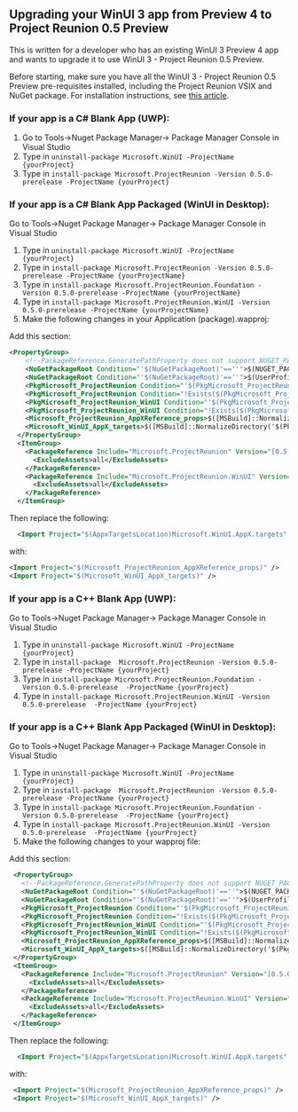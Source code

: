 ## Upgrading your WinUI 3 app from Preview 4 to Project Reunion 0.5 Preview 

This is written for a developer who has an existing WinUI 3 Preview 4 app and wants to upgrade it to use WinUI 3 - Project Reunion 0.5 Preview. 

Before starting, make sure you have all the WinUI 3 - Project Reunion 0.5 Preview pre-requisites installed, including the Project Reunion VSIX and NuGet package. For installation instructions, see [this article](https://docs.microsoft.com/en-us/windows/apps/project-reunion/#set-up-your-development-environment). 

### If your app is a C# Blank App (UWP):

1. Go to Tools->Nuget Package Manager-> Package Manager Console in Visual Studio
2. Type in ```uninstall-package Microsoft.WinUI -ProjectName {yourProject}```
3. Type in ```install-package Microsoft.ProjectReunion -Version 0.5.0-prerelease -ProjectName {yourProject}```


### If your app is a C# Blank App Packaged (WinUI in Desktop):

Go to Tools->Nuget Package Manager-> Package Manager Console in Visual Studio

  1. Type in ```uninstall-package Microsoft.WinUI -ProjectName {yourProject}```
  2. Type in ```install-package Microsoft.ProjectReunion -Version 0.5.0-prerelease -ProjectName {yourProjectName}```
  3. Type in ```install-package Microsoft.ProjectReunion.Foundation -Version 0.5.0-prerelease -ProjectName {yourProjectName}```
  4. Type in ```install-package Microsoft.ProjectReunion.WinUI -Version 0.5.0-prerelease -ProjectName {yourProjectName}```
  5. Make the following changes in your Application (package).wapproj:
  
  Add this section:
  ```xml
  <PropertyGroup>
      <!--PackageReference.GeneratePathProperty does not support NUGET_PACKAGES env var...-->
      <NuGetPackageRoot Condition="'$(NuGetPackageRoot)'==''">$(NUGET_PACKAGES)</NuGetPackageRoot>
      <NuGetPackageRoot Condition="'$(NuGetPackageRoot)'==''">$(UserProfile)\.nuget\packages</NuGetPackageRoot>
      <PkgMicrosoft_ProjectReunion Condition="'$(PkgMicrosoft_ProjectReunion)'==''">$([MSBuild]::NormalizeDirectory('$(NuGetPackageRoot)', 'Microsoft.ProjectReunion', '0.5.0-prerelease'))</PkgMicrosoft_ProjectReunion>
      <PkgMicrosoft_ProjectReunion Condition="!Exists($(PkgMicrosoft_ProjectReunion))">$(SolutionDir)packages\Microsoft.ProjectReunion.0.5.0-prerelease\</PkgMicrosoft_ProjectReunion>
      <PkgMicrosoft_ProjectReunion_WinUI Condition="'$(PkgMicrosoft_ProjectReunion_WinUI)'==''">$([MSBuild]::NormalizeDirectory('$(NuGetPackageRoot)', 'Microsoft.ProjectReunion.WinUI', '0.5.0-prerelease'))</PkgMicrosoft_ProjectReunion_WinUI>
      <PkgMicrosoft_ProjectReunion_WinUI Condition="!Exists($(PkgMicrosoft_ProjectReunion_WinUI))">$(SolutionDir)packages\Microsoft.ProjectReunion.WinUI.0.5.0-prerelease\</PkgMicrosoft_ProjectReunion_WinUI>
      <Microsoft_ProjectReunion_AppXReference_props>$([MSBuild]::NormalizeDirectory('$(PkgMicrosoft_ProjectReunion)', 'build'))Microsoft.ProjectReunion.AppXReference.props</Microsoft_ProjectReunion_AppXReference_props>
      <Microsoft_WinUI_AppX_targets>$([MSBuild]::NormalizeDirectory('$(PkgMicrosoft_ProjectReunion_WinUI)', 'build'))Microsoft.WinUI.AppX.targets</Microsoft_WinUI_AppX_targets>
    </PropertyGroup>
    <ItemGroup>
      <PackageReference Include="Microsoft.ProjectReunion" Version="[0.5.0-prerelease]" GeneratePathProperty="true">
        <ExcludeAssets>all</ExcludeAssets>
      </PackageReference>
      <PackageReference Include="Microsoft.ProjectReunion.WinUI" Version="[0.5.0-prerelease]" GeneratePathProperty="true">
        <ExcludeAssets>all</ExcludeAssets>
      </PackageReference>
    </ItemGroup>
  ```
  Then replace the following:
  ```xml
    <Import Project="$(AppxTargetsLocation)Microsoft.WinUI.AppX.targets" />
  ```
  with:
  ```xml
  <Import Project="$(Microsoft_ProjectReunion_AppXReference_props)" />
  <Import Project="$(Microsoft_WinUI_AppX_targets)" />
  ```


### If your app is a C++ Blank App (UWP):

 Go to Tools->Nuget Package Manager-> Package Manager Console in Visual Studio
 1. Type in ```uninstall-package Microsoft.WinUI -ProjectName {yourProject}```
 2. Type in ```install-package  Microsoft.ProjectReunion -Version 0.5.0-prerelease -ProjectName {yourProject}``` 
 3. Type in ```install-package Microsoft.ProjectReunion.Foundation -Version 0.5.0-prerelease  -ProjectName {yourProject}```
 4. Type in ```install-package Microsoft.ProjectReunion.WinUI -Version 0.5.0-prerelease  -ProjectName {yourProject}```

### If your app is a C++ Blank App Packaged (WinUI in Desktop):

  Go to Tools->Nuget Package Manager-> Package Manager Console in Visual Studio
 1. Type in ```uninstall-package Microsoft.WinUI -ProjectName {yourProject}```
 2. Type in ```install-package  Microsoft.ProjectReunion -Version 0.5.0-prerelease -ProjectName {yourProject}```  
 3. Type in ```install-package Microsoft.ProjectReunion.Foundation -Version 0.5.0-prerelease  -ProjectName {yourProject}```
 4. Type in ```install-package Microsoft.ProjectReunion.WinUI -Version 0.5.0-prerelease  -ProjectName {yourProject}```
5. Make the following changes to your wapproj file:
 
 Add this section:
 
 ```xml
  <PropertyGroup>
    <!--PackageReference.GeneratePathProperty does not support NUGET_PACKAGES env var...-->
    <NuGetPackageRoot Condition="'$(NuGetPackageRoot)'==''">$(NUGET_PACKAGES)</NuGetPackageRoot>
    <NuGetPackageRoot Condition="'$(NuGetPackageRoot)'==''">$(UserProfile)\.nuget\packages</NuGetPackageRoot>
    <PkgMicrosoft_ProjectReunion Condition="'$(PkgMicrosoft_ProjectReunion)'==''">$([MSBuild]::NormalizeDirectory('$(NuGetPackageRoot)', 'Microsoft.ProjectReunion', '0.5.0-prerelease'))</PkgMicrosoft_ProjectReunion>
    <PkgMicrosoft_ProjectReunion Condition="!Exists($(PkgMicrosoft_ProjectReunion))">$(SolutionDir)packages\Microsoft.ProjectReunion.0.5.0-prerelease\</PkgMicrosoft_ProjectReunion>
    <PkgMicrosoft_ProjectReunion_WinUI Condition="'$(PkgMicrosoft_ProjectReunion_WinUI)'==''">$([MSBuild]::NormalizeDirectory('$(NuGetPackageRoot)', 'Microsoft.ProjectReunion.WinUI', '0.5.0-prerelease'))</PkgMicrosoft_ProjectReunion_WinUI>
    <PkgMicrosoft_ProjectReunion_WinUI Condition="!Exists($(PkgMicrosoft_ProjectReunion_WinUI))">$(SolutionDir)packages\Microsoft.ProjectReunion.WinUI.0.5.0-prerelease\</PkgMicrosoft_ProjectReunion_WinUI>
    <Microsoft_ProjectReunion_AppXReference_props>$([MSBuild]::NormalizeDirectory('$(PkgMicrosoft_ProjectReunion)', 'build'))Microsoft.ProjectReunion.AppXReference.props</Microsoft_ProjectReunion_AppXReference_props>
    <Microsoft_WinUI_AppX_targets>$([MSBuild]::NormalizeDirectory('$(PkgMicrosoft_ProjectReunion_WinUI)', 'build'))Microsoft.WinUI.AppX.targets</Microsoft_WinUI_AppX_targets>
  </PropertyGroup>
  <ItemGroup>
    <PackageReference Include="Microsoft.ProjectReunion" Version="[0.5.0-prerelease]" GeneratePathProperty="true">
      <ExcludeAssets>all</ExcludeAssets>
    </PackageReference>
    <PackageReference Include="Microsoft.ProjectReunion.WinUI" Version="[0.5.0-prerelease]" GeneratePathProperty="true">
      <ExcludeAssets>all</ExcludeAssets>
    </PackageReference>
  </ItemGroup>
```

Then replace the following:
```xml
  <Import Project="$(AppxTargetsLocation)Microsoft.WinUI.AppX.targets" />
```

with:

```xml
 <Import Project="$(Microsoft_ProjectReunion_AppXReference_props)" />
 <Import Project="$(Microsoft_WinUI_AppX_targets)" />
  ```
